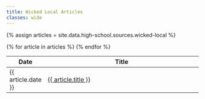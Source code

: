 ```yaml
---
title: Wicked Local Articles
classes: wide
---
```


<style>
  thead th:nth-child(2) {
    width: 99%;
  }
</style>

{% assign articles = site.data.high-school.sources.wicked-local %}

<table>
  <thead>
    <th>Date</th>
    <th>Title</th>
  </thead>
  <tbody>
    {% for article in articles %}
      <tr>
        <td>{{ article.date }}</td>
        <td><a href="{{ article.url }}">{{ article.title }}</a></td>
      </tr>
    {% endfor %}
  </tbody>
</table>
